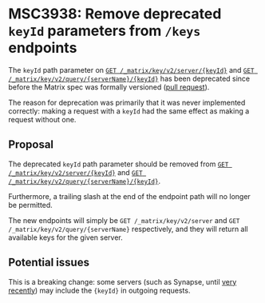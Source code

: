 # MSC3938: Remove deprecated `keyId` parameters from `/keys` endpoints

The `keyId` path parameter on
[`GET /_matrix/key/v2/server/{keyId}`](https://spec.matrix.org/v1.5/server-server-api/#get_matrixkeyv2serverkeyid)
and [`GET /_matrix/key/v2/query/{serverName}/{keyId}`](https://spec.matrix.org/v1.5/server-server-api/#get_matrixkeyv2queryservernamekeyid)
has been deprecated since before the Matrix spec was formally versioned
([pull request](https://github.com/matrix-org/matrix-spec-proposals/pull/1423)).

The reason for deprecation was primarily that it was never implemented
correctly: making a request with a `keyId` had the same effect as making a
request without one.

## Proposal

The deprecated `keyId` path parameter should be removed from
[`GET /_matrix/key/v2/server/{keyId}`](https://spec.matrix.org/v1.5/server-server-api/#get_matrixkeyv2serverkeyid)
and [`GET /_matrix/key/v2/query/{serverName}/{keyId}`](https://spec.matrix.org/v1.5/server-server-api/#get_matrixkeyv2queryservernamekeyid).

Furthermore, a trailing slash at the end of the endpoint path will no longer be permitted.

The new endpoints will simply be `GET /_matrix/key/v2/server` and `GET
/_matrix/key/v2/query/{serverName}` respectively, and they will return all
available keys for the given server.

## Potential issues

This is a breaking change: some servers (such as Synapse, until [very
recently](https://github.com/matrix-org/synapse/pull/14525)) may include the
`{keyId}` in outgoing requests.


